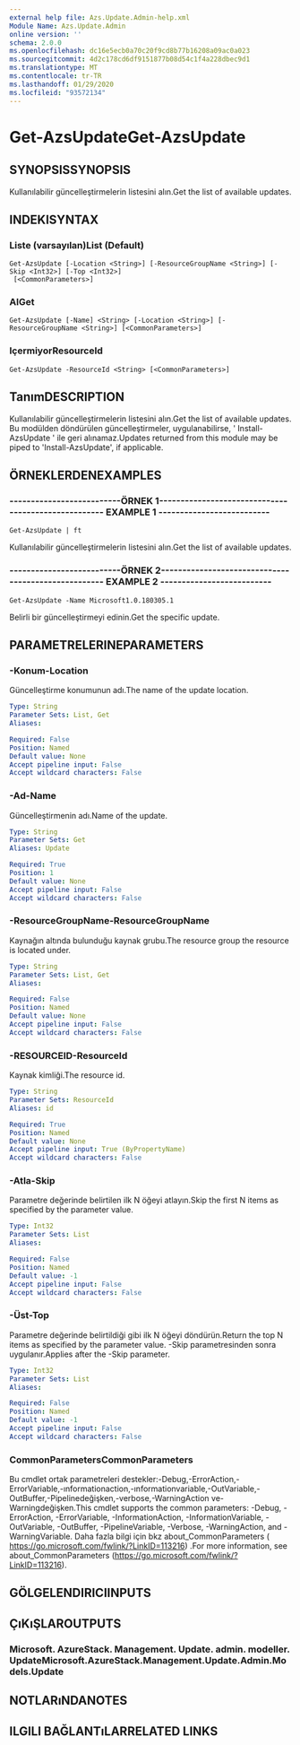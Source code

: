 ```yaml
---
external help file: Azs.Update.Admin-help.xml
Module Name: Azs.Update.Admin
online version: ''
schema: 2.0.0
ms.openlocfilehash: dc16e5ecb0a70c20f9cd8b77b16208a09ac0a023
ms.sourcegitcommit: 4d2c178cd6df9151877b08d54c1f4a228dbec9d1
ms.translationtype: MT
ms.contentlocale: tr-TR
ms.lasthandoff: 01/29/2020
ms.locfileid: "93572134"
---
```

# <span data-ttu-id="3fcbe-101">Get-AzsUpdate</span><span class="sxs-lookup"><span data-stu-id="3fcbe-101">Get-AzsUpdate</span></span>

## <span data-ttu-id="3fcbe-102">SYNOPSIS</span><span class="sxs-lookup"><span data-stu-id="3fcbe-102">SYNOPSIS</span></span>
<span data-ttu-id="3fcbe-103">Kullanılabilir güncelleştirmelerin listesini alın.</span><span class="sxs-lookup"><span data-stu-id="3fcbe-103">Get the list of available updates.</span></span>

## <span data-ttu-id="3fcbe-104">INDEKI</span><span class="sxs-lookup"><span data-stu-id="3fcbe-104">SYNTAX</span></span>

### <span data-ttu-id="3fcbe-105">Liste (varsayılan)</span><span class="sxs-lookup"><span data-stu-id="3fcbe-105">List (Default)</span></span>
```
Get-AzsUpdate [-Location <String>] [-ResourceGroupName <String>] [-Skip <Int32>] [-Top <Int32>]
 [<CommonParameters>]
```

### <span data-ttu-id="3fcbe-106">Al</span><span class="sxs-lookup"><span data-stu-id="3fcbe-106">Get</span></span>
```
Get-AzsUpdate [-Name] <String> [-Location <String>] [-ResourceGroupName <String>] [<CommonParameters>]
```

### <span data-ttu-id="3fcbe-107">Içermiyor</span><span class="sxs-lookup"><span data-stu-id="3fcbe-107">ResourceId</span></span>
```
Get-AzsUpdate -ResourceId <String> [<CommonParameters>]
```

## <span data-ttu-id="3fcbe-108">Tanım</span><span class="sxs-lookup"><span data-stu-id="3fcbe-108">DESCRIPTION</span></span>
<span data-ttu-id="3fcbe-109">Kullanılabilir güncelleştirmelerin listesini alın.</span><span class="sxs-lookup"><span data-stu-id="3fcbe-109">Get the list of available updates.</span></span> <span data-ttu-id="3fcbe-110">Bu modülden döndürülen güncelleştirmeler, uygulanabilirse, ' Install-AzsUpdate ' ile geri alınamaz.</span><span class="sxs-lookup"><span data-stu-id="3fcbe-110">Updates returned from this module may be piped to 'Install-AzsUpdate', if applicable.</span></span>

## <span data-ttu-id="3fcbe-111">ÖRNEKLERDEN</span><span class="sxs-lookup"><span data-stu-id="3fcbe-111">EXAMPLES</span></span>

### <span data-ttu-id="3fcbe-112">--------------------------ÖRNEK 1--------------------------</span><span class="sxs-lookup"><span data-stu-id="3fcbe-112">-------------------------- EXAMPLE 1 --------------------------</span></span>
```
Get-AzsUpdate | ft
```

<span data-ttu-id="3fcbe-113">Kullanılabilir güncelleştirmelerin listesini alın.</span><span class="sxs-lookup"><span data-stu-id="3fcbe-113">Get the list of available updates.</span></span>

### <span data-ttu-id="3fcbe-114">--------------------------ÖRNEK 2--------------------------</span><span class="sxs-lookup"><span data-stu-id="3fcbe-114">-------------------------- EXAMPLE 2 --------------------------</span></span>
```
Get-AzsUpdate -Name Microsoft1.0.180305.1
```

<span data-ttu-id="3fcbe-115">Belirli bir güncelleştirmeyi edinin.</span><span class="sxs-lookup"><span data-stu-id="3fcbe-115">Get the specific update.</span></span>

## <span data-ttu-id="3fcbe-116">PARAMETRELERINE</span><span class="sxs-lookup"><span data-stu-id="3fcbe-116">PARAMETERS</span></span>

### <span data-ttu-id="3fcbe-117">-Konum</span><span class="sxs-lookup"><span data-stu-id="3fcbe-117">-Location</span></span>
<span data-ttu-id="3fcbe-118">Güncelleştirme konumunun adı.</span><span class="sxs-lookup"><span data-stu-id="3fcbe-118">The name of the update location.</span></span>

```yaml
Type: String
Parameter Sets: List, Get
Aliases: 

Required: False
Position: Named
Default value: None
Accept pipeline input: False
Accept wildcard characters: False
```

### <span data-ttu-id="3fcbe-119">-Ad</span><span class="sxs-lookup"><span data-stu-id="3fcbe-119">-Name</span></span>
<span data-ttu-id="3fcbe-120">Güncelleştirmenin adı.</span><span class="sxs-lookup"><span data-stu-id="3fcbe-120">Name of the update.</span></span>

```yaml
Type: String
Parameter Sets: Get
Aliases: Update

Required: True
Position: 1
Default value: None
Accept pipeline input: False
Accept wildcard characters: False
```

### <span data-ttu-id="3fcbe-121">-ResourceGroupName</span><span class="sxs-lookup"><span data-stu-id="3fcbe-121">-ResourceGroupName</span></span>
<span data-ttu-id="3fcbe-122">Kaynağın altında bulunduğu kaynak grubu.</span><span class="sxs-lookup"><span data-stu-id="3fcbe-122">The resource group the resource is located under.</span></span>

```yaml
Type: String
Parameter Sets: List, Get
Aliases: 

Required: False
Position: Named
Default value: None
Accept pipeline input: False
Accept wildcard characters: False
```

### <span data-ttu-id="3fcbe-123">-RESOURCEID</span><span class="sxs-lookup"><span data-stu-id="3fcbe-123">-ResourceId</span></span>
<span data-ttu-id="3fcbe-124">Kaynak kimliği.</span><span class="sxs-lookup"><span data-stu-id="3fcbe-124">The resource id.</span></span>

```yaml
Type: String
Parameter Sets: ResourceId
Aliases: id

Required: True
Position: Named
Default value: None
Accept pipeline input: True (ByPropertyName)
Accept wildcard characters: False
```

### <span data-ttu-id="3fcbe-125">-Atla</span><span class="sxs-lookup"><span data-stu-id="3fcbe-125">-Skip</span></span>
<span data-ttu-id="3fcbe-126">Parametre değerinde belirtilen ilk N öğeyi atlayın.</span><span class="sxs-lookup"><span data-stu-id="3fcbe-126">Skip the first N items as specified by the parameter value.</span></span>

```yaml
Type: Int32
Parameter Sets: List
Aliases: 

Required: False
Position: Named
Default value: -1
Accept pipeline input: False
Accept wildcard characters: False
```

### <span data-ttu-id="3fcbe-127">-Üst</span><span class="sxs-lookup"><span data-stu-id="3fcbe-127">-Top</span></span>
<span data-ttu-id="3fcbe-128">Parametre değerinde belirtildiği gibi ilk N öğeyi döndürün.</span><span class="sxs-lookup"><span data-stu-id="3fcbe-128">Return the top N items as specified by the parameter value.</span></span>
<span data-ttu-id="3fcbe-129">-Skip parametresinden sonra uygulanır.</span><span class="sxs-lookup"><span data-stu-id="3fcbe-129">Applies after the -Skip parameter.</span></span>

```yaml
Type: Int32
Parameter Sets: List
Aliases: 

Required: False
Position: Named
Default value: -1
Accept pipeline input: False
Accept wildcard characters: False
```

### <span data-ttu-id="3fcbe-130">CommonParameters</span><span class="sxs-lookup"><span data-stu-id="3fcbe-130">CommonParameters</span></span>
<span data-ttu-id="3fcbe-131">Bu cmdlet ortak parametreleri destekler:-Debug,-ErrorAction,-ErrorVariable,-ınformationaction,-ınformationvariable,-OutVariable,-OutBuffer,-Pipelinedeğişken,-verbose,-WarningAction ve-Warningdeğişken.</span><span class="sxs-lookup"><span data-stu-id="3fcbe-131">This cmdlet supports the common parameters: -Debug, -ErrorAction, -ErrorVariable, -InformationAction, -InformationVariable, -OutVariable, -OutBuffer, -PipelineVariable, -Verbose, -WarningAction, and -WarningVariable.</span></span> <span data-ttu-id="3fcbe-132">Daha fazla bilgi için bkz about_CommonParameters ( https://go.microsoft.com/fwlink/?LinkID=113216) .</span><span class="sxs-lookup"><span data-stu-id="3fcbe-132">For more information, see about_CommonParameters (https://go.microsoft.com/fwlink/?LinkID=113216).</span></span>

## <span data-ttu-id="3fcbe-133">GÖLGELENDIRICI</span><span class="sxs-lookup"><span data-stu-id="3fcbe-133">INPUTS</span></span>

## <span data-ttu-id="3fcbe-134">ÇıKıŞLAR</span><span class="sxs-lookup"><span data-stu-id="3fcbe-134">OUTPUTS</span></span>

### <span data-ttu-id="3fcbe-135">Microsoft. AzureStack. Management. Update. admin. modeller. Update</span><span class="sxs-lookup"><span data-stu-id="3fcbe-135">Microsoft.AzureStack.Management.Update.Admin.Models.Update</span></span>

## <span data-ttu-id="3fcbe-136">NOTLARıNDA</span><span class="sxs-lookup"><span data-stu-id="3fcbe-136">NOTES</span></span>

## <span data-ttu-id="3fcbe-137">ILGILI BAĞLANTıLAR</span><span class="sxs-lookup"><span data-stu-id="3fcbe-137">RELATED LINKS</span></span>

